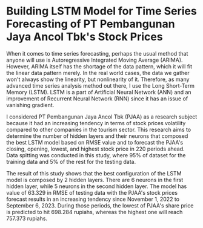# Building LSTM Model for Time Series Forecasting of PT Pembangunan Jaya Ancol Tbk's Stock Prices

When it comes to time series forecasting, perhaps the usual method that anyone will use is Autoregressive Integrated Moving Average (ARIMA). However, ARIMA itself has the shortage of the data pattern, which it will fit the linear data pattern merely. In the real world cases, the data we gather won't always show the linearity, but nonlinearity of it. Therefore, as many advanced time series analysis method out there, I use the Long Short-Term Memory (LSTM). LSTM is a part of Artificial Neural Network (ANN) and an improvement of Recurrent Neural Network (RNN) since it has an issue of vanishing gradient.

I considered PT Pembangunan Jaya Ancol Tbk (PJAA) as a research subject because it had an increasing tendency in terms of stock prices volatility compared to other companies in the tourism sector. This research aims to determine the number of hidden layers and their neurons that composed the best LSTM model based on RMSE value and to forecast the PJAA's closing, opening, lowest, and highest stock price in 220 periods ahead. Data spltting was conducted in this study, where 95% of dataset for the training data and 5% of the rest for the testing data. 

The result of this study shows that the best configuration of the LSTM model is composed by 2 hidden layers. There are 6 neurons in the first hidden layer, while 5 neurons in the second hidden layer. The model has value of 63.329 in RMSE of testing data with the PJAA's stock prices forecast results in an increasing tendency since November 1, 2022 to September 6, 2023. During those periods, the lowest of PJAA's share price is predicted to hit 698.284 rupiahs, whereas the highest one will reach 757.373 rupiahs.
